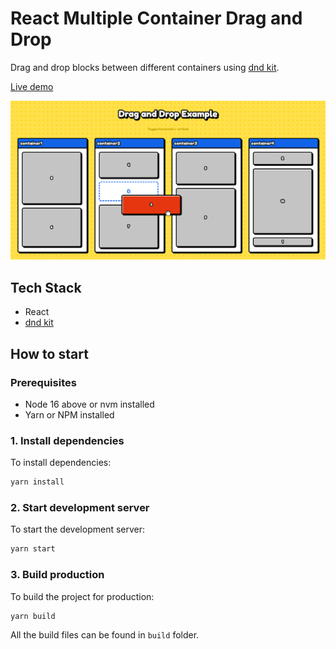 # React Multiple Container Drag and Drop

Drag and drop blocks between different containers using [dnd kit](https://dndkit.com/).

[Live demo](https://icelam.github.io/just-for-fun/react-drag-and-drop/)

![Screenshot](./screenshot.png)

## Tech Stack

- React
- [dnd kit](https://dndkit.com/)

## How to start

### Prerequisites

- Node 16 above or nvm installed
- Yarn or NPM installed

### 1. Install dependencies

To install dependencies:

```bash
yarn install
```

### 2. Start development server

To start the development server:

```bash
yarn start
```

### 3. Build production

To build the project for production:

```bash
yarn build
```

All the build files can be found in `build` folder.

